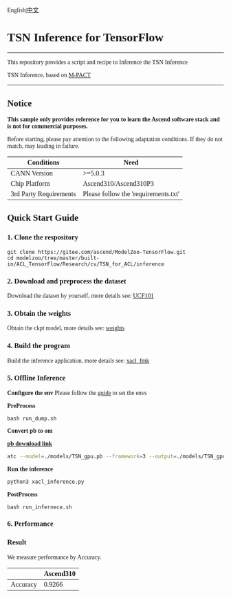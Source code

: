 # <font face="微软雅黑">
English|[中文](README.md)

# TSN Inference for TensorFlow

***
This repository provides a script and recipe to Inference the TSN Inference

TSN Inference, based on [M-PACT](https://github.com/MichiganCOG/M-PACT)

***

## Notice
**This sample only provides reference for you to learn the Ascend software stack and is not for commercial purposes.**

Before starting, please pay attention to the following adaptation conditions. If they do not match, may leading in failure.

| Conditions | Need |
| --- | --- |
| CANN Version | >=5.0.3 |
| Chip Platform| Ascend310/Ascend310P3 |
| 3rd Party Requirements| Please follow the 'requirements.txt' |

## Quick Start Guide

### 1. Clone the respository
```shell
git clone https://gitee.com/ascend/ModelZoo-TensorFlow.git
cd modelzoo/tree/master/built-in/ACL_TensorFlow/Research/cv/TSN_for_ACL/inference
```

### 2. Download and preprocess the dataset

Download the dataset by yourself, more details see: [UCF101](./dataset/tfrecords_UCF101/readme)



### 3. Obtain the weights

Obtain the ckpt model, more details see: [weights](./inference/models/weights/readme) 


### 4. Build the program
Build the inference application, more details see: [xacl_fmk](./xacl_fmk/README.md)


### 5. Offline Inference

**Configure the env**
  Please follow the [guide](https://gitee.com/ascend/ModelZoo-TensorFlow/wikis/02.%E7%A6%BB%E7%BA%BF%E6%8E%A8%E7%90%86%E6%A1%88%E4%BE%8B/Ascend%E5%B9%B3%E5%8F%B0%E6%8E%A8%E7%90%86%E7%8E%AF%E5%A2%83%E5%8F%98%E9%87%8F%E8%AE%BE%E7%BD%AE?sort_id=6458719) to set the envs


**PreProcess**
```
bash run_dump.sh
```


**Convert pb to om**

[**pb download link**](https://obs-9be7.obs.cn-east-2.myhuaweicloud.com/003_Atc_Models/modelzoo/Research/cv/TSN_for_ACL.zip)

```Bash
atc --model=./models/TSN_gpu.pb --framework=3 --output=./models/TSN_gpu --soc_version=Ascend310 --input_shape="Placeholder:1,250,224,224,3" --log=info
```



**Run the inference**
```Bash
python3 xacl_inference.py
```

**PostProcess**

```
bash run_infernece.sh
```


### 6. Performance

### Result
 
We measure performance by Accuracy.


|          |  Ascend310|
|----------|-----------|
| Accuracy |  0.9266   |

